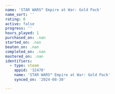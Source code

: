 ```yaml
---
name: 'STAR WARS™ Empire at War: Gold Pack'
name_sort: ''
rating: 0
active: false
progress: ''
hours_played: 1
purchased_on: .nan
started_on: .nan
beaten_on: .nan
completed_on: .nan
mastered_on: .nan
identifiers:
  - type: steam
    appid: '32470'
    name: 'STAR WARS™ Empire at War: Gold Pack'
    synced_on: '2024-08-30'

---
```

